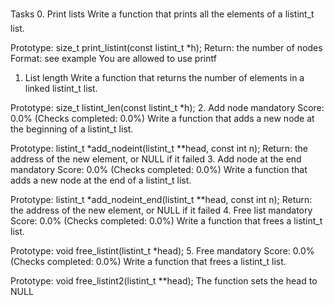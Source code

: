Tasks
0. Print lists
Write a function that prints all the elements of a listint_t list.

Prototype: size_t print_listint(const listint_t *h);
Return: the number of nodes
Format: see example
You are allowed to use printf
1. List length
Write a function that returns the number of elements in a linked listint_t list.

Prototype: size_t listint_len(const listint_t *h);
2. Add node
mandatory
Score: 0.0% (Checks completed: 0.0%)
Write a function that adds a new node at the beginning of a listint_t list.

Prototype: listint_t *add_nodeint(listint_t **head, const int n);
Return: the address of the new element, or NULL if it failed
3. Add node at the end
mandatory
Score: 0.0% (Checks completed: 0.0%)
Write a function that adds a new node at the end of a listint_t list.

Prototype: listint_t *add_nodeint_end(listint_t **head, const int n);
Return: the address of the new element, or NULL if it failed
4. Free list
mandatory
Score: 0.0% (Checks completed: 0.0%)
Write a function that frees a listint_t list.

Prototype: void free_listint(listint_t *head);
5. Free
mandatory
Score: 0.0% (Checks completed: 0.0%)
Write a function that frees a listint_t list.

Prototype: void free_listint2(listint_t **head);
The function sets the head to NULL
